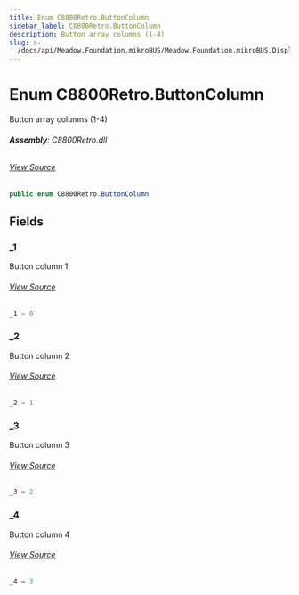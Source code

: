 ```yaml
---
title: Enum C8800Retro.ButtonColumn
sidebar_label: C8800Retro.ButtonColumn
description: Button array columns (1-4)
slug: >-
  /docs/api/Meadow.Foundation.mikroBUS/Meadow.Foundation.mikroBUS.Displays/C8800Retro.ButtonColumn
---
```

# Enum C8800Retro.ButtonColumn
Button array columns (1-4)

###### **Assembly**: C8800Retro.dll
###### [View Source](https://github.com/WildernessLabs/Meadow.Foundation.mikroBUS.git/blob/develop/Source/C8800Retro/Driver/C8800Retro.Enums.cs#L8)
```csharp title="Declaration"
public enum C8800Retro.ButtonColumn
```
## Fields
### _1
Button column 1
###### [View Source](https://github.com/WildernessLabs/Meadow.Foundation.mikroBUS.git/blob/develop/Source/C8800Retro/Driver/C8800Retro.Enums.cs#L13)
```csharp title="Declaration"
_1 = 0
```
### _2
Button column 2
###### [View Source](https://github.com/WildernessLabs/Meadow.Foundation.mikroBUS.git/blob/develop/Source/C8800Retro/Driver/C8800Retro.Enums.cs#L17)
```csharp title="Declaration"
_2 = 1
```
### _3
Button column 3
###### [View Source](https://github.com/WildernessLabs/Meadow.Foundation.mikroBUS.git/blob/develop/Source/C8800Retro/Driver/C8800Retro.Enums.cs#L21)
```csharp title="Declaration"
_3 = 2
```
### _4
Button column 4
###### [View Source](https://github.com/WildernessLabs/Meadow.Foundation.mikroBUS.git/blob/develop/Source/C8800Retro/Driver/C8800Retro.Enums.cs#L25)
```csharp title="Declaration"
_4 = 3
```
